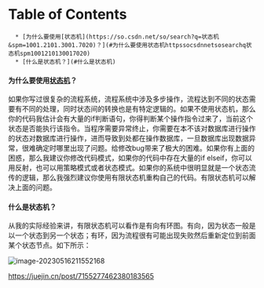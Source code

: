 # Table of Contents

      * [为什么要使用[状态机](https://so.csdn.net/so/search?q=状态机&spm=1001.2101.3001.7020)？](#为什么要使用状态机httpssocsdnnetsosearchq状态机spm1001210130017020)
      * [什么是状态机？](#什么是状态机)


#### 为什么要使用[状态机](https://so.csdn.net/so/search?q=状态机&spm=1001.2101.3001.7020)？

如果你写过很复杂的流程系统，流程系统中涉及多步操作，流程达到不同的状态需要有不同的处理，同时状态间的转换也是有特定逻辑的。如果不使用状态机，那么你的代码我估计会有大量的if判断语句，你得判断某个操作指令过来了，当前这个状态是否能执行该指令。当程序需要异常终止，你需要在本不该对数据库进行操作的状态对数据库进行操作，进而导致到处都在操作数据库，一旦数据库出现数据异常，很难确定时哪里出现了问题。给修改bug带来了极大的困难。如果你有上面的困惑，那么我建议你修改代码模式，如果你的代码中存在大量的if elseif，你可以用反射，也可以用策略模式或者状态模式。如果你的系统中很明显就是一个状态流传的逻辑，那么我强烈建议你使用有限状态机重构自己的代码。有限状态机可以解决上面的问题。

#### 什么是状态机？

从我的实际经验来讲，有限状态机可以看作是有向有环图。有向，因为状态一般是以一个状态到另一个状态；有环，因为流程很有可能出现失败然后重新定位到前面某个状态节点。如下所示：

![image-20230516211552168](.images/image-20230516211552168.png)

https://juejin.cn/post/7155277462380183565
